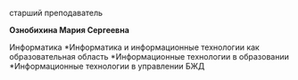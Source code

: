 старший преподаватель



**Ознобихина Мария Сергеевна**

Информатика
	*Информатика и информационные технологии как образовательная область
	*Информационные технологии в образовании
	*Информационные технологии в управлении БЖД